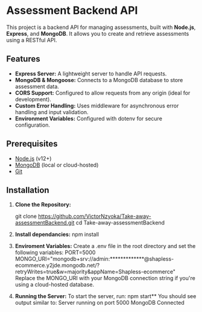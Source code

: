 # Assessment Backend API

This project is a backend API for managing assessments, built with **Node.js**, **Express**, and **MongoDB**. It allows you to create and retrieve assessments using a RESTful API.

## Features

- **Express Server:** A lightweight server to handle API requests.
- **MongoDB & Mongoose:** Connects to a MongoDB database to store assessment data.
- **CORS Support:** Configured to allow requests from any origin (ideal for development).
- **Custom Error Handling:** Uses middleware for asynchronous error handling and input validation.
- **Environment Variables:** Configured with dotenv for secure configuration.

## Prerequisites

- [Node.js](https://nodejs.org/) (v12+)
- [MongoDB](https://www.mongodb.com/) (local or cloud-hosted)
- [Git](https://git-scm.com/)

## Installation

1. **Clone the Repository:**

   git clone https://github.com/VictorNzyoka/Take-away-assessmentBackend.git
   cd Take-away-assessmentBackend

2. **Install dependancies:**
    npm install

3. **Enviroment Variables:**
    Create a .env file in the root directory and set the following variables:
    PORT=5000
    MONGO_URI="mongodb+srv://admin:*************@shapless-ecommerce.y2jde.mongodb.net/?retryWrites=true&w=majority&appName=Shapless-ecommerce"
    Replace the MONGO_URI with your MongoDB connection string if you're using a cloud-hosted database.

4. **Running the Server:**
    To start the server, run:
    npm start**
    You should see output similar to:
    Server running on port 5000
    MongoDB Connected

